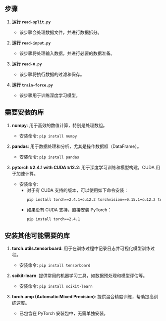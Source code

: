 ## 步骤

1. **运行 `read-split.py`**
   - 该步骤会处理数据文件，并进行数据拆分。

2. **运行 `read-input.py`**
   - 该步骤将处理输入数据，并进行必要的数据准备。

3. **运行 `read-0.py`**
   - 该步骤将执行数据的过滤和保存。

4. **运行 `train-force.py`**
   - 该步骤用于训练深度学习模型。

## 需要安装的库

1. **numpy**: 用于高效的数值计算，特别是处理数组。
   - 安装命令: `pip install numpy`

2. **pandas**: 用于数据处理和分析，尤其是操作数据框（DataFrame）。
   - 安装命令: `pip install pandas`

3. **pytorch ≥2.4.1 with CUDA ≥12.2**: 用于深度学习训练和模型构建，CUDA 用于加速计算。
   - 安装命令: 
     - 对于有 CUDA 支持的版本，可以使用如下命令安装：
       ```bash
       pip install torch==2.4.1+cu12.2 torchvision==0.15.1+cu12.2 torchaudio==2.4.1+cu12.2
       ```
     - 如果没有 CUDA 支持，直接安装 PyTorch：
       ```bash
       pip install torch==2.4.1
       ```

## 安装其他可能需要的库

1. **torch.utils.tensorboard**: 用于在训练过程中记录日志并可视化模型训练过程。
   - 安装命令: `pip install tensorboard`
   
2. **scikit-learn**: 提供常用的机器学习工具，如数据预处理和模型评估等。
   - 安装命令: `pip install scikit-learn`

3. **torch.amp (Automatic Mixed Precision)**: 提供混合精度训练，帮助提高训练速度。
   - 已包含在 PyTorch 安装包中，无需单独安装。
